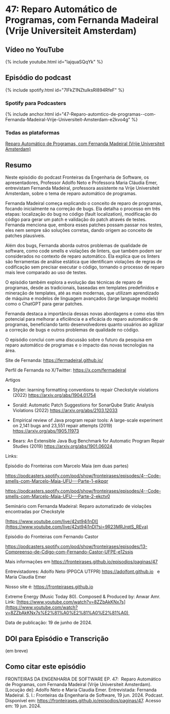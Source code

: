 # 47: Reparo Automático de Programas, com Fernanda Madeiral (Vrije Universiteit Amsterdam)


## Vídeo no YouTube

{% include youtube.html id="lajquaSQqYk" %}  

## Episódio do podcast


{% include spotify.html id="7lFkZ1NZtulksRl894RfeF" %} 


### Spotify para Podcasters

{% include anchor.html id="47-Reparo-automtico-de-programas--com-Fernanda-Madeiral-Vrije-Universiteit-Amsterdam-e2kvo4g" %}


### Todas as plataformas


[Reparo Automático de Programas, com Fernanda Madeiral (Vrije Universiteit Amsterdam)](https://podcasters.spotify.com/pod/show/fronteirases/episodes/47-Reparo-automtico-de-programas--com-Fernanda-Madeiral-Vrije-Universiteit-Amsterdam-e2kvo4g)




## Resumo


Neste episódio do podcast Fronteiras da Engenharia de Software, os apresentadores, Professor Adolfo Neto e Professora Maria Cláudia Emer, entrevistam Fernanda Madeiral, professora assistente na Vrije Universiteit Amsterdam, sobre o tema de reparo automático de programas.

Fernanda Madeiral começa explicando o conceito de reparo de programas, focando inicialmente na correção de bugs. Ela detalha o processo em três etapas: localização do bug no código (fault localization), modificação do código para gerar um patch e validação do patch através de testes. Fernanda menciona que, embora esses patches possam passar nos testes, eles nem sempre são soluções corretas, dando origem ao conceito de patches plausíveis.

Além dos bugs, Fernanda aborda outros problemas de qualidade de software, como code smells e violações de linters, que também podem ser considerados no contexto de reparo automático. Ela explica que os linters são ferramentas de análise estática que identificam violações de regras de codificação sem precisar executar o código, tornando o processo de reparo mais leve comparado ao uso de testes.

O episódio também explora a evolução das técnicas de reparo de programas, desde as tradicionais, baseadas em templates predefinidos e mineração de templates, até as mais modernas, que utilizam aprendizado de máquina e modelos de linguagem avançados (large language models) como o ChatGPT para gerar patches.

Fernanda destaca a importância dessas novas abordagens e como elas têm potencial para melhorar a eficiência e a eficácia do reparo automático de programas, beneficiando tanto desenvolvedores quanto usuários ao agilizar a correção de bugs e outros problemas de qualidade no código.

O episódio conclui com uma discussão sobre o futuro da pesquisa em reparo automático de programas e o impacto das novas tecnologias na área.

Site de Fernanda: <https://fermadeiral.github.io/>

Perfil de Fernanda no X/Twitter: <https://x.com/fermadeiral>

Artigos

- Styler: learning formatting conventions to repair Checkstyle violations (2022) <https://arxiv.org/abs/1904.01754> 

- Sorald: Automatic Patch Suggestions for SonarQube Static Analysis Violations (2022) <https://arxiv.org/abs/2103.12033> 

- Empirical review of Java program repair tools: A large-scale experiment on 2,141 bugs and 23,551 repair attempts (2019) <https://arxiv.org/abs/1905.11973> 

- Bears: An Extensible Java Bug Benchmark for Automatic Program Repair Studies (2019) <https://arxiv.org/abs/1901.06024>

Links:

Episódio do Fronteiras com Marcelo Maia (em duas partes)

<https://podcasters.spotify.com/pod/show/fronteirases/episodes/4--Code-smells-com-Marcelo-Maia-UFU---Parte-1-ejkpqr>

<https://podcasters.spotify.com/pod/show/fronteirases/episodes/4--Code-smells-com-Marcelo-Maia-UFU---Parte-2-ekctv0>

Seminário com Fernanda Madeiral: Reparo automatizado de violações encontradas por Checkstyle

[https://www.youtube.com/live/42st94i1nDI](https://www.youtube.com/live/42st94i1nDI?si=9R23MRJrqtS_REva)

Episódio do Fronteiras com Fernando Castor

<https://podcasters.spotify.com/pod/show/fronteirases/episodes/13-Compreenso-de-Cdigo-com-Fernando-Castor-UFPE-e12ssjs>

Mais informações em ⁠⁠⁠⁠<https://fronteirases.github.io/episodios/paginas/47> 

Entrevistadores: Adolfo Neto (PPGCA UTFPR) ⁠⁠⁠⁠⁠https://adolfont.github.io⁠ ⁠  e Maria Claudia Emer

Nosso site é: ⁠⁠⁠<https://fronteirases.github.io> ⁠

Extreme Energy (Music Today 80). Composed & Produced by: Anwar Amr. Link:⁠ ⁠⁠⁠⁠⁠[https://www.youtube.com/watch?v=8ZZbAkKNx7s⁠⁠⁠](https://www.youtube.com/watch?v=8ZZbAkKNx7s%E2%81%A0%E2%81%A0%E2%81%A0) 

Data de publicação: 19 de junho de 2024.


## DOI para Episódio e Transcrição

(em breve)

## Como citar este episódio


FRONTEIRAS DA ENGENHARIA DE SOFTWARE EP. 47:  Reparo Automático de Programas, com Fernanda Madeiral (Vrije Universiteit Amsterdam). [Locução de]: Adolfo Neto e Maria Claudia Emer. Entrevistada: Fernanda Madeiral. S. l.: Fronteiras da Engenharia de Software, 19 jun. 2024. Podcast. Disponível em: ⁠⁠<https://fronteirases.github.io/episodios/paginas/47>. ⁠Acesso em: 19 jun. 2024.
